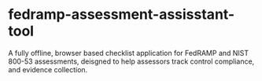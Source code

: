 # fedramp-assessment-assisstant-tool
A fully offline, browser based checklist application for FedRAMP and NIST 800-53 assessments, deisgned to help assessors track control compliance, and evidence collection.
